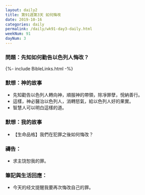 ```yaml
---
layout: daily2
title: 第91週第3天 如何悔改
date: 2019-10-16
categories: daily
permalink: /daily/wk91-day3-daily.html
weekNum: 91
dayNum: 3
---
```


### 問題：先知如何勸告以色列人悔改？

{%- include BibleLinks.html -%}

### 默想：神的故事
+ 先知勸告以色列人轉向神，順服神的帶領，除凈罪孽，悅納善行。
+ 這樣，神必醫治以色列人，消轉怒氣，給以色列人好的果實。
+ 智慧人可以明白這樣的道。


### 默想：我的故事
+ 【生命品格】我們在犯罪之後如何悔改？

### 禱告：

+ 求主饶恕我的罪。

### 筆記與生活回應：

+ 今天的经文提醒我要再次悔改自己的罪。

